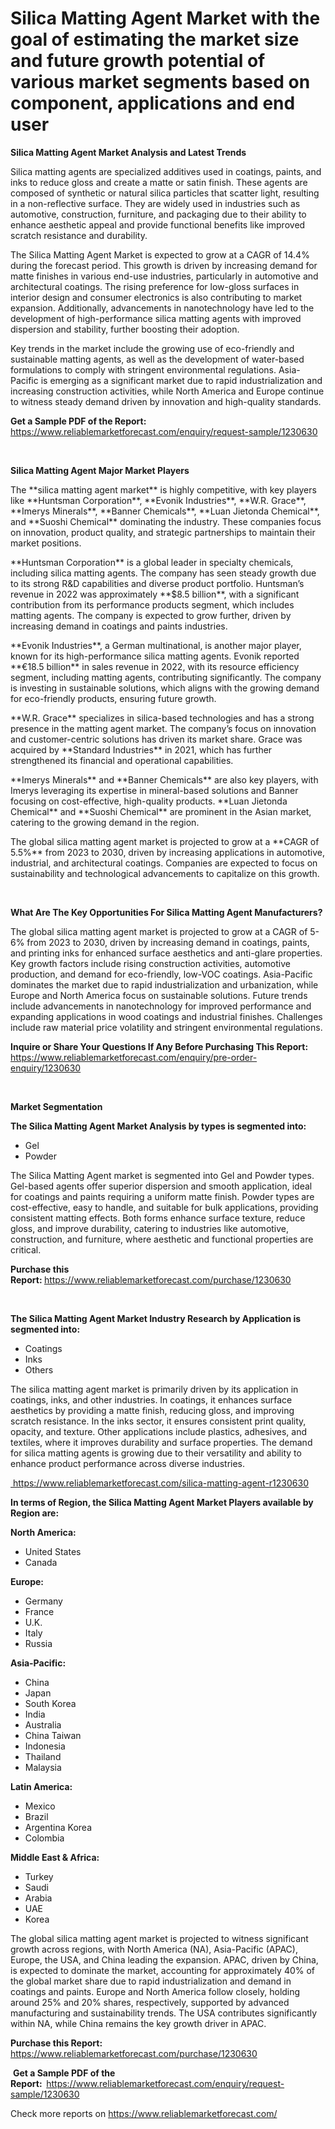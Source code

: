 <p><h1>Silica Matting Agent Market with the goal of estimating the market size and future growth potential of various market segments based on component, applications and end user</h1></p><p><strong>Silica Matting Agent Market Analysis and Latest Trends</strong></p>
<p><p>Silica matting agents are specialized additives used in coatings, paints, and inks to reduce gloss and create a matte or satin finish. These agents are composed of synthetic or natural silica particles that scatter light, resulting in a non-reflective surface. They are widely used in industries such as automotive, construction, furniture, and packaging due to their ability to enhance aesthetic appeal and provide functional benefits like improved scratch resistance and durability.</p><p>The Silica Matting Agent Market is expected to grow at a CAGR of 14.4% during the forecast period. This growth is driven by increasing demand for matte finishes in various end-use industries, particularly in automotive and architectural coatings. The rising preference for low-gloss surfaces in interior design and consumer electronics is also contributing to market expansion. Additionally, advancements in nanotechnology have led to the development of high-performance silica matting agents with improved dispersion and stability, further boosting their adoption.</p><p>Key trends in the market include the growing use of eco-friendly and sustainable matting agents, as well as the development of water-based formulations to comply with stringent environmental regulations. Asia-Pacific is emerging as a significant market due to rapid industrialization and increasing construction activities, while North America and Europe continue to witness steady demand driven by innovation and high-quality standards.</p></p>
<p><strong>Get a Sample PDF of the Report:&nbsp;</strong> <a href="https://www.reliablemarketforecast.com/enquiry/request-sample/1230630?utm_campaign=1134&utm_medium=2&utm_source=Github&utm_content=ia&utm_term=25012025&utm_id=silica-matting-agent">https://www.reliablemarketforecast.com/enquiry/request-sample/1230630</a></p>
<p>&nbsp;</p>
<p><strong>Silica Matting Agent Major Market Players</strong></p>
<p><p>The **silica matting agent market** is highly competitive, with key players like **Huntsman Corporation**, **Evonik Industries**, **W.R. Grace**, **Imerys Minerals**, **Banner Chemicals**, **Luan Jietonda Chemical**, and **Suoshi Chemical** dominating the industry. These companies focus on innovation, product quality, and strategic partnerships to maintain their market positions.</p><p>**Huntsman Corporation** is a global leader in specialty chemicals, including silica matting agents. The company has seen steady growth due to its strong R&D capabilities and diverse product portfolio. Huntsman’s revenue in 2022 was approximately **$8.5 billion**, with a significant contribution from its performance products segment, which includes matting agents. The company is expected to grow further, driven by increasing demand in coatings and paints industries.</p><p>**Evonik Industries**, a German multinational, is another major player, known for its high-performance silica matting agents. Evonik reported **€18.5 billion** in sales revenue in 2022, with its resource efficiency segment, including matting agents, contributing significantly. The company is investing in sustainable solutions, which aligns with the growing demand for eco-friendly products, ensuring future growth.</p><p>**W.R. Grace** specializes in silica-based technologies and has a strong presence in the matting agent market. The company’s focus on innovation and customer-centric solutions has driven its market share. Grace was acquired by **Standard Industries** in 2021, which has further strengthened its financial and operational capabilities.</p><p>**Imerys Minerals** and **Banner Chemicals** are also key players, with Imerys leveraging its expertise in mineral-based solutions and Banner focusing on cost-effective, high-quality products. **Luan Jietonda Chemical** and **Suoshi Chemical** are prominent in the Asian market, catering to the growing demand in the region.</p><p>The global silica matting agent market is projected to grow at a **CAGR of 5.5%** from 2023 to 2030, driven by increasing applications in automotive, industrial, and architectural coatings. Companies are expected to focus on sustainability and technological advancements to capitalize on this growth.</p></p>
<p>&nbsp;</p>
<p><strong>What Are The Key Opportunities For Silica Matting Agent Manufacturers?</strong></p>
<p><p>The global silica matting agent market is projected to grow at a CAGR of 5-6% from 2023 to 2030, driven by increasing demand in coatings, paints, and printing inks for enhanced surface aesthetics and anti-glare properties. Key growth factors include rising construction activities, automotive production, and demand for eco-friendly, low-VOC coatings. Asia-Pacific dominates the market due to rapid industrialization and urbanization, while Europe and North America focus on sustainable solutions. Future trends include advancements in nanotechnology for improved performance and expanding applications in wood coatings and industrial finishes. Challenges include raw material price volatility and stringent environmental regulations.</p></p>
<p><strong>Inquire or Share Your Questions If Any Before Purchasing This Report:</strong> <a href="https://www.reliablemarketforecast.com/enquiry/pre-order-enquiry/1230630?utm_campaign=1134&utm_medium=2&utm_source=Github&utm_content=ia&utm_term=25012025&utm_id=silica-matting-agent">https://www.reliablemarketforecast.com/enquiry/pre-order-enquiry/1230630</a></p>
<p>&nbsp;</p>
<p><strong>Market Segmentation</strong></p>
<p><strong>The Silica Matting Agent Market Analysis by types is segmented into:</strong></p>
<p><ul><li>Gel</li><li>Powder</li></ul></p>
<p><p>The Silica Matting Agent market is segmented into Gel and Powder types. Gel-based agents offer superior dispersion and smooth application, ideal for coatings and paints requiring a uniform matte finish. Powder types are cost-effective, easy to handle, and suitable for bulk applications, providing consistent matting effects. Both forms enhance surface texture, reduce gloss, and improve durability, catering to industries like automotive, construction, and furniture, where aesthetic and functional properties are critical.</p></p>
<p><strong>Purchase this Report:&nbsp;</strong><a href="https://www.reliablemarketforecast.com/purchase/1230630?utm_campaign=1134&utm_medium=2&utm_source=Github&utm_content=ia&utm_term=25012025&utm_id=silica-matting-agent">https://www.reliablemarketforecast.com/purchase/1230630</a></p>
<p>&nbsp;</p>
<p><strong>The Silica Matting Agent Market Industry Research by Application is segmented into:</strong></p>
<p><ul><li>Coatings</li><li>Inks</li><li>Others</li></ul></p>
<p><p>The silica matting agent market is primarily driven by its application in coatings, inks, and other industries. In coatings, it enhances surface aesthetics by providing a matte finish, reducing gloss, and improving scratch resistance. In the inks sector, it ensures consistent print quality, opacity, and texture. Other applications include plastics, adhesives, and textiles, where it improves durability and surface properties. The demand for silica matting agents is growing due to their versatility and ability to enhance product performance across diverse industries.</p></p>
<p><a href="https://www.reliablemarketforecast.com/silica-matting-agent-r1230630?utm_campaign=1134&utm_medium=2&utm_source=Github&utm_content=ia&utm_term=25012025&utm_id=silica-matting-agent">&nbsp;https://www.reliablemarketforecast.com/silica-matting-agent-r1230630</a></p>
<p><strong>In terms of Region, the Silica Matting Agent Market Players available by Region are:</strong></p>
<p>
    <p> <strong> North America: </strong>
        <ul>
            <li>United States</li>
            <li>Canada</li>
        </ul>
        </p> 
    <p> <strong> Europe: </strong>
        <ul>
            <li>Germany</li>
            <li>France</li>
            <li>U.K.</li>
            <li>Italy</li>
            <li>Russia</li>
        </ul>
        </p> 
    <p> <strong> Asia-Pacific: </strong>
        <ul>
            <li>China</li>
            <li>Japan</li>
            <li>South Korea</li>
            <li>India</li>
            <li>Australia</li>
            <li>China Taiwan</li>
            <li>Indonesia</li>
            <li>Thailand</li>
            <li>Malaysia</li>
        </ul>
        </p> 
    <p> <strong> Latin America: </strong>
        <ul>
            <li>Mexico</li>
            <li>Brazil</li>
            <li>Argentina Korea</li>
            <li>Colombia</li>
        </ul>
        </p> 
    <p> <strong> Middle East & Africa: </strong>
        <ul>
            <li>Turkey</li>
            <li>Saudi</li>
            <li>Arabia</li>
            <li>UAE</li>
            <li>Korea</li>
        </ul>
    </p>
    </p>
<p><p>The global silica matting agent market is projected to witness significant growth across regions, with North America (NA), Asia-Pacific (APAC), Europe, the USA, and China leading the expansion. APAC, driven by China, is expected to dominate the market, accounting for approximately 40% of the global market share due to rapid industrialization and demand in coatings and paints. Europe and North America follow closely, holding around 25% and 20% shares, respectively, supported by advanced manufacturing and sustainability trends. The USA contributes significantly within NA, while China remains the key growth driver in APAC.</p></p>
<p><strong>Purchase this Report: </strong><a href="https://www.reliablemarketforecast.com/purchase/1230630?utm_campaign=1134&utm_medium=2&utm_source=Github&utm_content=ia&utm_term=25012025&utm_id=silica-matting-agent">https://www.reliablemarketforecast.com/purchase/1230630</a></p>
<p>&nbsp;<strong>Get a Sample PDF of the Report:&nbsp;&nbsp;</strong><a href="https://www.reliablemarketforecast.com/enquiry/request-sample/1230630?utm_campaign=1134&utm_medium=2&utm_source=Github&utm_content=ia&utm_term=25012025&utm_id=silica-matting-agent">https://www.reliablemarketforecast.com/enquiry/request-sample/1230630</a></p>
<p><strong></strong></p>
<p>Check more reports on <a href="https://www.reliablemarketforecast.com/?utm_campaign=1134&utm_medium=2&utm_source=Github&utm_content=ia&utm_term=25012025&utm_id=silica-matting-agent">https://www.reliablemarketforecast.com/</a></p>